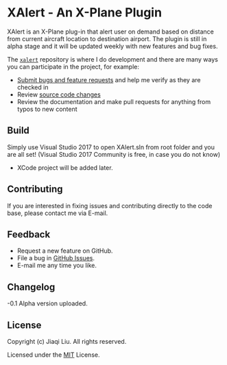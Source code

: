 # XAlert - An X-Plane Plugin

XAlert is an X-Plane plug-in that alert user on demand based on distance from current aircraft location to destination airport.
The plugin is still in alpha stage and it will be updated weekly with new features and bug fixes. 

The [`xalert`](https://github.com/JasonStein/xalert) repository is where I do development and there are many ways you can participate in the project, for example:

* [Submit bugs and feature requests](https://github.com/JasonStein/xalert/issues) and help me verify as they are checked in
* Review [source code changes](https://github.com/JasonStein/xalert/pulls)
* Review the documentation and make pull requests for anything from typos to new content

## Build

Simply use Visual Studio 2017 to open XAlert.sln from root folder and you are all set! (Visual Studio 2017 Community is free, in case you do not know)

* XCode project will be added later. 

## Contributing

If you are interested in fixing issues and contributing directly to the code base, please contact me via E-mail.

## Feedback

* Request a new feature on GitHub.
* File a bug in [GitHub Issues](https://github.com/JasonStein/xalert/issues).
* E-mail me any time you like.

## Changelog

-0.1
Alpha version uploaded.

## License

Copyright (c) Jiaqi Liu. All rights reserved.

Licensed under the [MIT](https://github.com/JasonStein/XAlert/blob/master/LICENSE) License.
